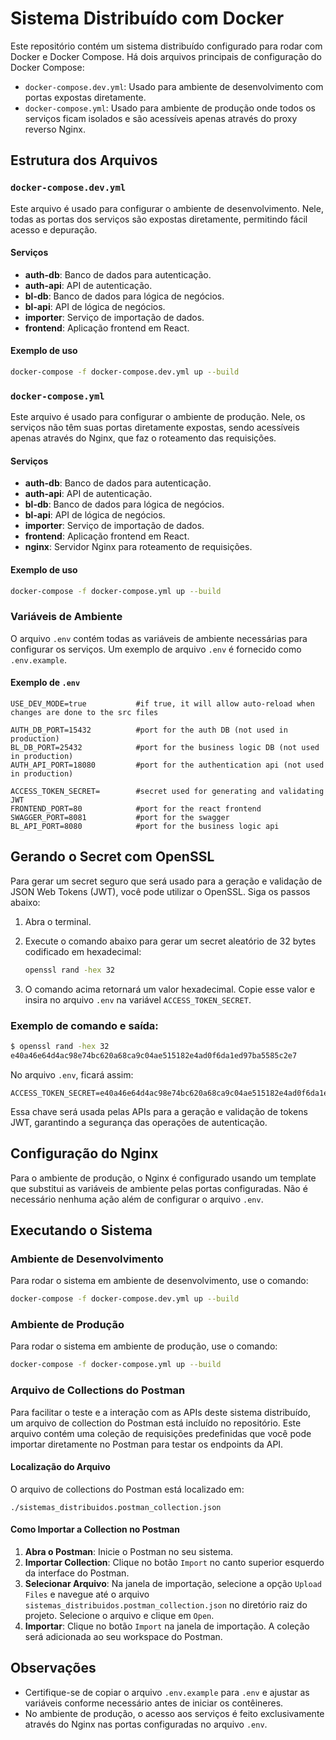 # Sistema Distribuído com Docker

Este repositório contém um sistema distribuído configurado para rodar com Docker e Docker Compose. Há dois arquivos principais de configuração do Docker Compose:

- `docker-compose.dev.yml`: Usado para ambiente de desenvolvimento com portas expostas diretamente.
- `docker-compose.yml`: Usado para ambiente de produção onde todos os serviços ficam isolados e são acessíveis apenas através do proxy reverso Nginx.

## Estrutura dos Arquivos

### `docker-compose.dev.yml`

Este arquivo é usado para configurar o ambiente de desenvolvimento. Nele, todas as portas dos serviços são expostas diretamente, permitindo fácil acesso e depuração.

#### Serviços

- **auth-db**: Banco de dados para autenticação.
- **auth-api**: API de autenticação.
- **bl-db**: Banco de dados para lógica de negócios.
- **bl-api**: API de lógica de negócios.
- **importer**: Serviço de importação de dados.
- **frontend**: Aplicação frontend em React.

#### Exemplo de uso

```sh
docker-compose -f docker-compose.dev.yml up --build
```

### `docker-compose.yml`

Este arquivo é usado para configurar o ambiente de produção. Nele, os serviços não têm suas portas diretamente expostas, sendo acessíveis apenas através do Nginx, que faz o roteamento das requisições.

#### Serviços

- **auth-db**: Banco de dados para autenticação.
- **auth-api**: API de autenticação.
- **bl-db**: Banco de dados para lógica de negócios.
- **bl-api**: API de lógica de negócios.
- **importer**: Serviço de importação de dados.
- **frontend**: Aplicação frontend em React.
- **nginx**: Servidor Nginx para roteamento de requisições.

#### Exemplo de uso

```sh
docker-compose -f docker-compose.yml up --build
```

### Variáveis de Ambiente

O arquivo `.env` contém todas as variáveis de ambiente necessárias para configurar os serviços. Um exemplo de arquivo `.env` é fornecido como `.env.example`.

#### Exemplo de `.env`

```env
USE_DEV_MODE=true           #if true, it will allow auto-reload when changes are done to the src files

AUTH_DB_PORT=15432          #port for the auth DB (not used in production)
BL_DB_PORT=25432            #port for the business logic DB (not used in production)
AUTH_API_PORT=18080         #port for the authentication api (not used in production)

ACCESS_TOKEN_SECRET=        #secret used for generating and validating JWT
FRONTEND_PORT=80            #port for the react frontend
SWAGGER_PORT=8081           #port for the swagger
BL_API_PORT=8080            #port for the business logic api
```

## Gerando o Secret com OpenSSL

Para gerar um secret seguro que será usado para a geração e validação de JSON Web Tokens (JWT), você pode utilizar o OpenSSL. Siga os passos abaixo:

1. Abra o terminal.

2. Execute o comando abaixo para gerar um secret aleatório de 32 bytes codificado em hexadecimal:

   ```sh
   openssl rand -hex 32
   ```

3. O comando acima retornará um valor hexadecimal. Copie esse valor e insira no arquivo `.env` na variável `ACCESS_TOKEN_SECRET`.

### Exemplo de comando e saída:

```sh
$ openssl rand -hex 32
e40a46e64d4ac98e74bc620a68ca9c04ae515182e4ad0f6da1ed97ba5585c2e7
```

No arquivo `.env`, ficará assim:

```env
ACCESS_TOKEN_SECRET=e40a46e64d4ac98e74bc620a68ca9c04ae515182e4ad0f6da1ed97ba5585c2e7
```

Essa chave será usada pelas APIs para a geração e validação de tokens JWT, garantindo a segurança das operações de autenticação.

## Configuração do Nginx

Para o ambiente de produção, o Nginx é configurado usando um template que substitui as variáveis de ambiente pelas portas configuradas. Não é necessário nenhuma ação além de configurar o arquivo `.env`.

## Executando o Sistema

### Ambiente de Desenvolvimento

Para rodar o sistema em ambiente de desenvolvimento, use o comando:

```sh
docker-compose -f docker-compose.dev.yml up --build
```

### Ambiente de Produção

Para rodar o sistema em ambiente de produção, use o comando:

```sh
docker-compose -f docker-compose.yml up --build
```

### Arquivo de Collections do Postman

Para facilitar o teste e a interação com as APIs deste sistema distribuído, um arquivo de collection do Postman está incluído no repositório. Este arquivo contém uma coleção de requisições predefinidas que você pode importar diretamente no Postman para testar os endpoints da API.

#### Localização do Arquivo

O arquivo de collections do Postman está localizado em:

```
./sistemas_distribuidos.postman_collection.json
```

#### Como Importar a Collection no Postman

1. **Abra o Postman**: Inicie o Postman no seu sistema.
2. **Importar Collection**: Clique no botão `Import` no canto superior esquerdo da interface do Postman.
3. **Selecionar Arquivo**: Na janela de importação, selecione a opção `Upload Files` e navegue até o arquivo `sistemas_distribuidos.postman_collection.json` no diretório raiz do projeto. Selecione o arquivo e clique em `Open`.
4. **Importar**: Clique no botão `Import` na janela de importação. A coleção será adicionada ao seu workspace do Postman.


## Observações

- Certifique-se de copiar o arquivo `.env.example` para `.env` e ajustar as variáveis conforme necessário antes de iniciar os contêineres.
- No ambiente de produção, o acesso aos serviços é feito exclusivamente através do Nginx nas portas configuradas no arquivo `.env`.

